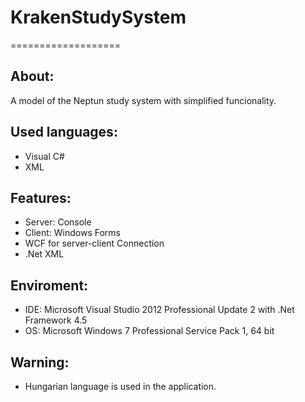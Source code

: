 # KrakenStudySystem
===================


About:
------
A model of the Neptun study system with simplified funcionality.


Used languages:
---------------
- Visual C#
- XML


Features:
---------
- Server: Console
- Client: Windows Forms
- WCF for server-client Connection
- .Net XML


Enviroment:
-----------
- IDE: Microsoft Visual Studio 2012 Professional Update 2 with .Net Framework 4.5
- OS: Microsoft Windows 7 Professional Service Pack 1, 64 bit


Warning:
--------
- Hungarian language is used in the application.
